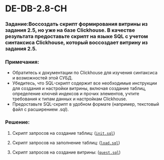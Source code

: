 # DE-DB-2.8-CH

### Задание:Воссоздать скрипт формирования витрины из задания 2.5, но уже на базе Clickhouse. В качестве результата предоставьте скрипт на языке SQL с учетом синтаксиса Clickhouse, который воссоздает витрину из задания 2.5.
### Примечания:
- Обратитесь к документации по Clickhouse для изучения синтаксиса и возможностей этой СУБД.
- Убедитесь, что SQL-скрипт содержит все необходимые инструкции для создания и настройки витрины, включая создание таблиц, определение ключей индексов и прочих элементов, учтите требования к типам данных и настройкам Clickhouse.
- Предоставьте SQL-скрипт в удобном формате (например, текстовый файл с расширением .sql).
### Решение:
1. Скрипт запросов на создание таблиц: (<code>[init.sql](https://github.com/La-Haine-0/DE-DB-2.8-CH/blob/main/init.sql)</code>)

2. Скрипт запросов на заполнение таблиц: (<code>[load.sql](https://github.com/La-Haine-0/DE-DB-2.8-CH/blob/main/load.sql)</code>)

3. Скрипт запросов на создание витрины: (<code>[quest.sql](https://github.com/La-Haine-0/DE-DB-2.8-CH/blob/main/quest.sql)</code>)